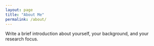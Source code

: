 ```yaml
---
layout: page
title: "About Me"
permalink: /about/
---
```


Write a brief introduction about yourself, your background, and your research focus.
